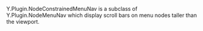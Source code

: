 Y.Plugin.NodeConstrainedMenuNav is a subclass of Y.Plugin.NodeMenuNav which
display scroll bars on menu nodes taller than the viewport.